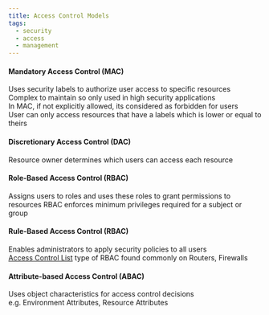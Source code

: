```yaml
---
title: Access Control Models
tags:
  - security
  - access
  - management
---
```


#### Mandatory Access Control (MAC)
Uses security labels to authorize user access to specific resources  
Complex to maintain so only used in high security applications  
In MAC, if not explicitly allowed, its considered as forbidden for users  
User can only access resources that have a labels which is lower or equal to theirs

#### Discretionary Access Control (DAC)
Resource owner determines which users can access each resource

#### Role-Based Access Control (RBAC)
Assigns users to roles and uses these roles to grant permissions to resources
RBAC enforces minimum privileges required for a subject or group  

#### Rule-Based Access Control (RBAC)
Enables administrators to apply security policies to all users  
[Access Control List](access-management/access-control-types.md#Access%20Control%20List) type of RBAC found commonly on Routers, Firewalls

#### Attribute-based Access Control (ABAC)
Uses object characteristics for access control decisions  
e.g. Environment Attributes, Resource Attributes








